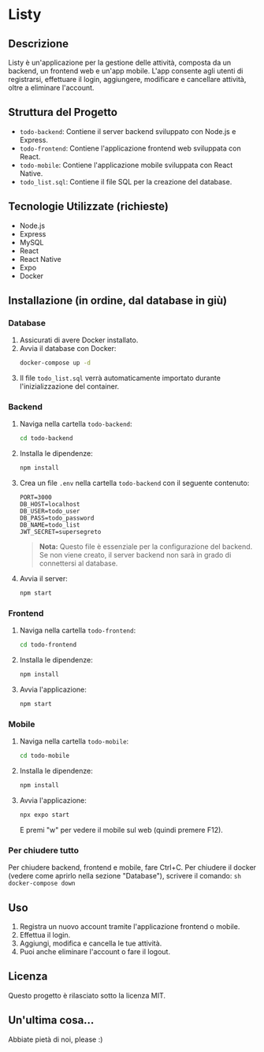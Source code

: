 # Listy

## Descrizione
Listy è un'applicazione per la gestione delle attività, composta da un backend, un frontend web e un'app mobile. L'app consente agli utenti di registrarsi, effettuare il login, aggiungere, modificare e cancellare attività, oltre a eliminare l'account.

## Struttura del Progetto
- `todo-backend`: Contiene il server backend sviluppato con Node.js e Express.
- `todo-frontend`: Contiene l'applicazione frontend web sviluppata con React.
- `todo-mobile`: Contiene l'applicazione mobile sviluppata con React Native.
- `todo_list.sql`: Contiene il file SQL per la creazione del database.

## Tecnologie Utilizzate (richieste)
- Node.js
- Express
- MySQL
- React
- React Native
- Expo
- Docker

## Installazione (in ordine, dal database in giù)

### Database
1. Assicurati di avere Docker installato.
2. Avvia il database con Docker:
    ```sh
    docker-compose up -d
    ```
3. Il file `todo_list.sql` verrà automaticamente importato durante l'inizializzazione del container.

### Backend
1. Naviga nella cartella `todo-backend`:
    ```sh
    cd todo-backend
    ```
2. Installa le dipendenze:
    ```sh
    npm install
    ```
3. Crea un file `.env` nella cartella `todo-backend` con il seguente contenuto:
    ```env
    PORT=3000
    DB_HOST=localhost
    DB_USER=todo_user
    DB_PASS=todo_password
    DB_NAME=todo_list
    JWT_SECRET=supersegreto
    ```
    > **Nota:** Questo file è essenziale per la configurazione del backend. Se non viene creato, il server backend non sarà in grado di connettersi al database.

4. Avvia il server:
    ```sh
    npm start
    ```

### Frontend
1. Naviga nella cartella `todo-frontend`:
    ```sh
    cd todo-frontend
    ```
2. Installa le dipendenze:
    ```sh
    npm install
    ```
3. Avvia l'applicazione:
    ```sh
    npm start
    ```

### Mobile
1. Naviga nella cartella `todo-mobile`:
    ```sh
    cd todo-mobile
    ```
2. Installa le dipendenze:
    ```sh
    npm install
    ```
3. Avvia l'applicazione:
    ```sh
    npx expo start
    ```
    E premi "w" per vedere il mobile sul web (quindi premere F12).

### Per chiudere tutto
Per chiudere backend, frontend e mobile, fare Ctrl+C. Per chiudere il docker (vedere come aprirlo nella sezione "Database"), scrivere il comando:
    ```sh
    docker-compose down
    ```

## Uso
1. Registra un nuovo account tramite l'applicazione frontend o mobile.
2. Effettua il login.
3. Aggiungi, modifica e cancella le tue attività.
4. Puoi anche eliminare l'account o fare il logout.

## Licenza
Questo progetto è rilasciato sotto la licenza MIT.

## Un'ultima cosa...
Abbiate pietà di noi, please :)
